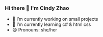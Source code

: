 ### Hi there 👋 I'm Cindy Zhao

- 🔭 I’m currently working on small projects
- 🌱 I’m currently learning c# & html css
- 😄 Pronouns: she/her
<!--
<div align="center">
<span>  </span>
<img height="170px" src="https://github-readme-stats.vercel.app/api?username=CZ124" /><span>  </span><img height="170px" src="https://github-readme-stats.vercel.app/api/top-langs/?username=CZ124&layout=compact&langs_count=8" />
<span>  </span>
</div>
-->


<!--
**CZ124/CZ124** is a ✨ _special_ ✨ repository because its `README.md` (this file) appears on your GitHub profile.

Here are some ideas to get you started:

- 🔭 I’m currently working on small projects
- 🌱 I’m currently learning c# & html css
- 👯 I’m looking to collaborate on ...
- 🤔 I’m looking for help with ...
- 💬 Ask me about ...
- 📫 How to reach me: ...
- 😄 Pronouns: she/her
- ⚡ Fun fact: ...
-->
